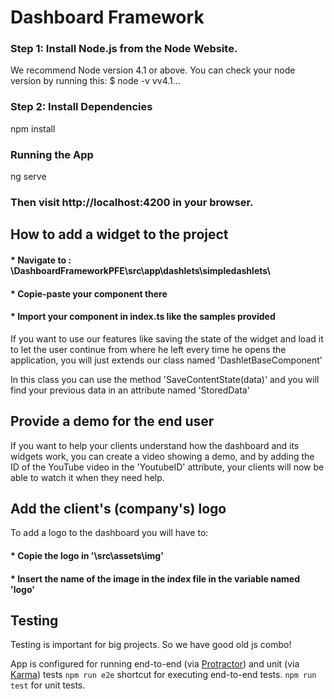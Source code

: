 # Dashboard Framework

### Step 1: Install Node.js from the Node Website.
We recommend Node version 4.1 or above. You can check your node version by running this:
$ node -v
vv4.1...
### Step 2: Install Dependencies
npm install
### Running the App
ng serve
### Then visit http://localhost:4200 in your browser.

## How to add a widget to the project
#### *  Navigate to    :   \DashboardFrameworkPFE\src\app\dashlets\simpledashlets\
#### *  Copie-paste your component there 
#### *  Import your component in index.ts like the samples provided 
If  you want to use our features like saving the state of the widget and load it to let the user continue from where he left every time he opens the application, you will just extends our class named 'DashletBaseComponent'

In this class you can use the method 'SaveContentState(data)' and you will find your previous data in an attribute named 'StoredData'

## Provide a demo for the end user
If you want to help your clients understand how the dashboard and its widgets work, you can create a video showing a demo, and by adding the ID of the YouTube video in the 'YoutubeID' attribute, your clients will now be able to watch it when they need help.
 
 ## Add the client's (company's) logo
To add a logo to the dashboard you will have to:
#### * Copie the logo in '\src\assets\img'
#### * Insert the name of the image in the index file in the variable named 'logo' 

## Testing
Testing is important for big projects. So we have good old js combo!

App is configured for running end-to-end (via [Protractor](http://www.protractortest.org/)) and unit (via [Karma](https://karma-runner.github.io)) tests
`npm run e2e` shortcut for executing end-to-end tests. 
`npm run test` for unit tests.


